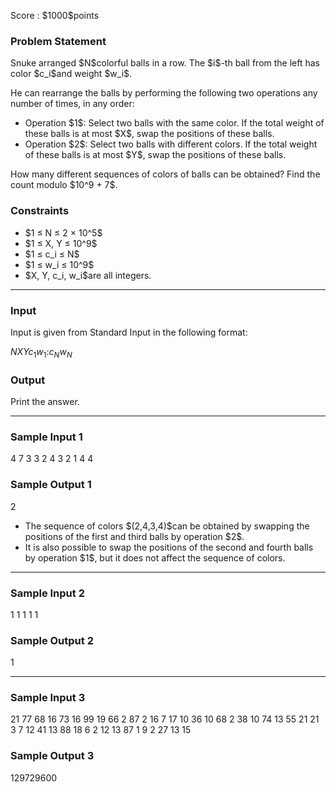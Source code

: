 
<div>

<span>

<span>

<p>
Score : $1000$points
</p>

<div>

<section>

### **Problem Statement**

<p>
Snuke arranged $N$colorful balls in a row.
The $i$-th ball from the left has color $c_i$and weight $w_i$.
</p>

<p>
He can rearrange the balls by performing the following two operations any number of times, in any order:
</p>

<ul>

<li>
Operation $1$: Select two balls with the same color. If the total weight of these balls is at most $X$, swap the positions of these balls.
</li>

<li>
Operation $2$: Select two balls with different colors. If the total weight of these balls is at most $Y$, swap the positions of these balls.
</li>

</ul>

<p>
How many different sequences of colors of balls can be obtained? Find the count modulo $10^9 + 7$.
</p>

</section>

</div>

<div>

<section>

### **Constraints**

<ul>

<li>
$1 ≤ N ≤ 2 × 10^5$
</li>

<li>
$1 ≤ X, Y ≤ 10^9$
</li>

<li>
$1 ≤ c_i ≤ N$
</li>

<li>
$1 ≤ w_i ≤ 10^9$
</li>

<li>
$X, Y, c_i, w_i$are all integers.
</li>

</ul>

</section>

</div>

---

<div>

<div>

<section>

### **Input**

<p>
Input is given from Standard Input in the following format:
</p>

<div>

$N$$X$$Y$$c_1$$w_1$$:$$c_N$$w_N$
</div>

</section>

</div>

<div>

<section>

### **Output**

<p>
Print the answer.
</p>

</section>

</div>

</div>

---

<div>

<section>

### **Sample Input 1**

<div>

4 7 3
3 2
4 3
2 1
4 4

</div>

</section>

</div>

<div>

<section>

### **Sample Output 1**

<div>

2

</div>

<ul>

<li>
The sequence of colors $(2,4,3,4)$can be obtained by swapping the positions of the first and third balls by operation $2$.
</li>

<li>
It is also possible to swap the positions of the second and fourth balls by operation $1$, but it does not affect the sequence of colors.
</li>

</ul>

</section>

</div>

---

<div>

<section>

### **Sample Input 2**

<div>

1 1 1
1 1

</div>

</section>

</div>

<div>

<section>

### **Sample Output 2**

<div>

1

</div>

</section>

</div>

---

<div>

<section>

### **Sample Input 3**

<div>

21 77 68
16 73
16 99
19 66
2 87
2 16
7 17
10 36
10 68
2 38
10 74
13 55
21 21
3 7
12 41
13 88
18 6
2 12
13 87
1 9
2 27
13 15

</div>

</section>

</div>

<div>

<section>

### **Sample Output 3**

<div>

129729600

</div>

</section>

</div>

</span>

</span>

</div>
